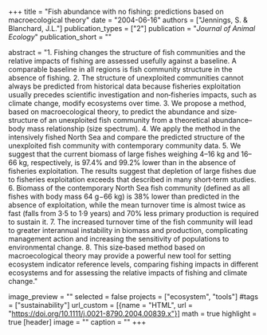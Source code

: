 +++
title = "Fish abundance with no fishing: predictions based on macroecological theory"
date = "2004-06-16"
authors = ["Jennings, S. & Blanchard, J.L."]
publication_types = ["2"]
publication = "_Journal of Animal Ecology_"
publication_short = ""

abstract = "1. Fishing changes the structure of fish communities and the relative impacts of fishing are assessed usefully against a baseline. A comparable baseline in all regions is fish community structure in the absence of fishing. 2. The structure of unexploited communities cannot always be predicted from historical data because fisheries exploitation usually precedes scientific investigation and non‐fisheries impacts, such as climate change, modify ecosystems over time. 3. We propose a method, based on macroecological theory, to predict the abundance and size‐structure of an unexploited fish community from a theoretical abundance–body mass relationship (size spectrum). 4. We apply the method in the intensively fished North Sea and compare the predicted structure of the unexploited fish community with contemporary community data. 5. We suggest that the current biomass of large fishes weighing 4–16 kg and 16–66 kg, respectively, is 97.4% and 99.2% lower than in the absence of fisheries exploitation. The results suggest that depletion of large fishes due to fisheries exploitation exceeds that described in many short‐term studies. 6. Biomass of the contemporary North Sea fish community (defined as all fishes with body mass 64 g−66 kg) is 38% lower than predicted in the absence of exploitation, while the mean turnover time is almost twice as fast (falls from 3·5 to 1·9 years) and 70% less primary production is required to sustain it. 7. The increased turnover time of the fish community will lead to greater interannual instability in biomass and production, complicating management action and increasing the sensitivity of populations to environmental change. 8. This size‐based method based on macroecological theory may provide a powerful new tool for setting ecosystem indicator reference levels, comparing fishing impacts in different ecosystems and for assessing the relative impacts of fishing and climate change."

image_preview = ""
selected = false
projects = ["ecosystem", "tools"]
#tags = ["sustainability"]
url_custom = [{name = "HTML", url = "https://doi.org/10.1111/j.0021-8790.2004.00839.x"}]
math = true
highlight = true
[header]
image = ""
caption = ""
+++


